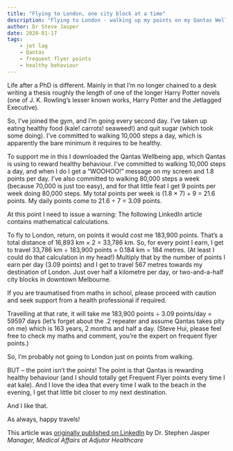 ```yaml
---
title: "Flying to London, one city block at a time"
description: "Flying to London - walking up my points on my Qantas Wellbeing app"
author: Dr Steve Jasper
date: 2020-01-17
tags:
    - jet lag
    - Qantas
    - frequent flyer points
    - healthy behaviour
---
```


Life after a PhD is different. Mainly in that I’m no longer chained to a desk writing a thesis roughly the length of one of the longer Harry Potter novels (one of J. K. Rowling’s lesser known works, Harry Potter and the Jetlagged Executive).

<!--more-->

So, I’ve joined the gym, and I’m going every second day. I’ve taken up eating healthy food (kale! carrots! seaweed!) and quit sugar (which took some doing). I’ve committed to walking 10,000 steps a day, which is apparently the bare minimum it requires to be healthy.

To support me in this I downloaded the Qantas Wellbeing app, which Qantas is using to reward healthy behaviour. I’ve committed to walking 10,000 steps a day, and when I do I get a “WOOHOO!” message on my screen and 1.8 points per day. I’ve also committed to walking 80,000 steps a week (because 70,000 is just too easy), and for that little feat I get 9 points per week doing 80,000 steps. My total points per week is (1.8 × 7) + 9 = 21.6 points. My daily points come to 21.6 ÷ 7 = 3.09 points.

At this point I need to issue a warning: The following LinkedIn article contains mathematical calculations.

To fly to London, return, on points it would cost me 183,900 points. That’s a total distance of 16,893 km × 2 = 33,786 km. So, for every point I earn, I get to travel 33,786 km ÷ 183,900 points = 0.184 km = 184 metres. (At least I could do that calculation in my head!) Multiply that by the number of points I earn per day (3.09 points) and I get to travel 567 metres towards my destination of London. Just over half a kilometre per day, or two-and-a-half city blocks in downtown Melbourne.

If you are traumatised from maths in school, please proceed with caution and seek support from a health professional if required.

Travelling at that rate, it will take me 183,900 points ÷ 3.09 points/day = 59597 days (let’s forget about the .2 repeater and assume Qantas takes pity on me) which is 163 years, 2 months and half a day. (Steve Hui, please feel free to check my maths and comment, you’re the expert on frequent flyer points.)

So, I’m probably not going to London just on points from walking.

BUT – the point isn’t the points! The point is that Qantas is rewarding healthy behaviour (and I should totally get Frequent Flyer points every time I eat kale). And I love the idea that every time I walk to the beach in the evening, I get that little bit closer to my next destination.

And I like that.

As always, happy travels!

This article was [originally published on LinkedIn](https://www.linkedin.com/pulse/flying-london-one-city-block-time-dr-stephen-jasper) by Dr. Stephen Jasper
*Manager, Medical Affairs at Adjutor Healthcare*
